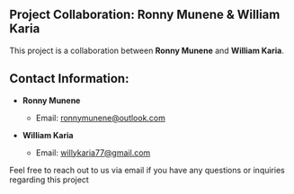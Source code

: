 ## Project Collaboration: Ronny Munene & William Karia

This project is a collaboration between **Ronny Munene** and **William Karia**.

## Contact Information:

- **Ronny Munene**
  - Email: ronnymunene@outlook.com

- **William Karia**
  - Email: willykaria77@gmail.com

Feel free to reach out to us via email if you have any questions or inquiries regarding this project
